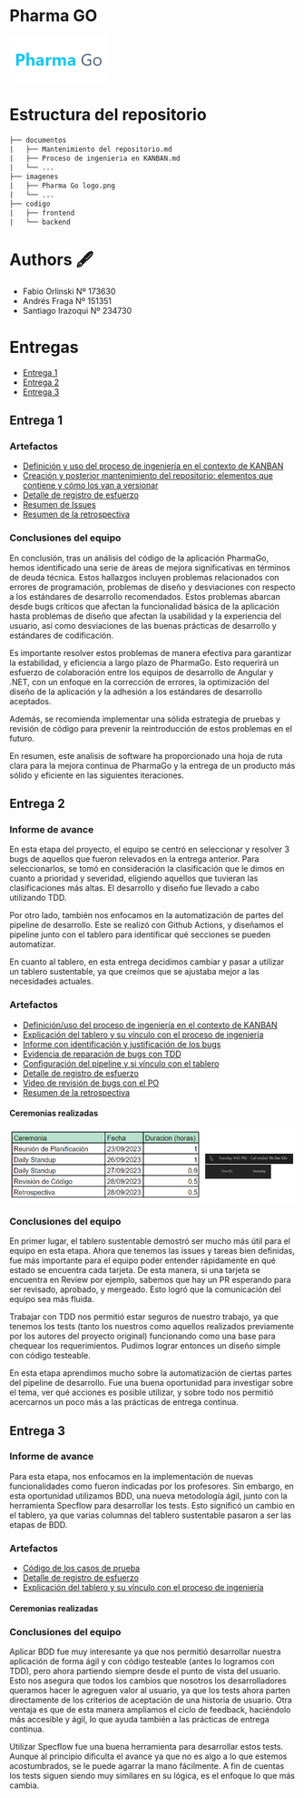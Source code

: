 # Pharma GO

![LOGO](./imagenes/Pharma%20Go%20logo.png)

# Estructura del repositorio

```
├── documentos
|   ├── Mantenimiento del repositorio.md
|   ├── Proceso de ingenieria en KANBAN.md
|   └── ...
├── imagenes
|   ├── Pharma Go logo.png
|   └── ...
├── codigo
|   ├── frontend
|   └── backend
```

# Authors 🖋️

- Fabio Orlinski Nº 173630
- Andrés Fraga Nº 151351
- Santiago Irazoqui Nº 234730

# Entregas

- [Entrega 1](#entrega-1)
- [Entrega 2](#entrega-2)
- [Entrega 3](#entrega-3)

## Entrega 1

### Artefactos

- [Definición y uso del proceso de ingeniería en el contexto de KANBAN](./documentos/Entrega%201/Proceso%20de%20ingenieria%20en%20KANBAN.md)
- [Creación y posterior mantenimiento del repositorio: elementos que contiene y cómo los van a versionar](./documentos/Entrega%201/Mantenimiento%20del%20repositorio.md)
- [Detalle de registro de esfuerzo](./documentos/Entrega%201//Detalle%20de%20registro%20de%20esfuerzo.pdf)
- [Resumen de Issues](./documentos/Entrega%201/Resumen%20de%20Issues.pdf)
- [Resumen de la retrospectiva](./documentos/Entrega%201/Resumen%20de%20la%20retrospectiva.pdf)

### Conclusiones del equipo

En conclusión, tras un análisis del código de la aplicación PharmaGo, hemos identificado una serie de áreas de mejora significativas en términos de deuda técnica. Estos hallazgos incluyen problemas relacionados con errores de programación, problemas de diseño y desviaciones con respecto a los estándares de desarrollo recomendados. Estos problemas abarcan desde bugs críticos que afectan la funcionalidad básica de la aplicación hasta problemas de diseño que afectan la usabilidad y la experiencia del usuario, así como desviaciones de las buenas prácticas de desarrollo y estándares de codificación.

Es importante resolver estos problemas de manera efectiva para garantizar la estabilidad, y eficiencia a largo plazo de PharmaGo. Esto requerirá un esfuerzo de colaboración entre los equipos de desarrollo de Angular y .NET, con un enfoque en la corrección de errores, la optimización del diseño de la aplicación y la adhesión a los estándares de desarrollo aceptados.

Además, se recomienda implementar una sólida estrategia de pruebas y revisión de código para prevenir la reintroducción de estos problemas en el futuro.

En resumen, este analisis de software ha proporcionado una hoja de ruta clara para la mejora continua de PharmaGo y la entrega de un producto más sólido y eficiente en las siguientes iteraciones.

## Entrega 2

### Informe de avance

En esta etapa del proyecto, el equipo se centró en seleccionar y resolver 3 bugs de aquellos que fueron relevados en la entrega anterior. Para seleccionarlos, se tomó en consideración la clasificación que le dimos en cuanto a prioridad y severidad, eligiendo aquellos que tuvieran las clasificaciones más altas. El desarrollo y diseño fue llevado a cabo utilizando TDD.

Por otro lado, también nos enfocamos en la automatización de partes del pipeline de desarrollo. Este se realizó con Github Actions, y diseñamos el pipeline junto con el tablero para identificar qué secciones se pueden automatizar.

En cuanto al tablero, en esta entrega decidimos cambiar y pasar a utilizar un tablero sustentable, ya que creímos que se ajustaba mejor a las necesidades actuales.

### Artefactos

- [Definición/uso del proceso de ingeniería en el contexto de KANBAN](./documentos/Entrega%202/Proceso%20de%20ingenieria%20en%20KANBAN%202.md)
- [Explicación del tablero y su vínculo con el proceso de ingeniería](./documentos/Entrega%202/Explicacion%20del%20tablero%20y%20su%20vinculo%20con%20el%20proceso%20de%20ingenieria.md)
- [Informe con identificación y justificación de los bugs](./documentos/Entrega%202/Informe%20con%20identificacion%20y%20justificacion%20de%20los%20bugs.md)
- [Evidencia de reparación de bugs con TDD](./documentos/Entrega%202/Evidencia%20de%20reparaci%C3%B3n%20de%20bugs%20con%20TDD.pdf)
- [Configuración del pipeline y si vínculo con el tablero](./documentos/Entrega%202/Configuracion%20pipeline.md)
- [Detalle de registro de esfuerzo](./documentos/Entrega%202/Detalle%20de%20registro%20de%20esfuerzo%20(Entrega%202).pdf)
- [Video de revisión de bugs con el PO](https://youtu.be/Xfz3ubNvXgk)
- [Resumen de la retrospectiva](./documentos/Entrega%202/Resumen%20de%20la%20retrospectiva%20(Entrega%202).pdf)

#### Ceremonias realizadas

![Ceremonias](./imagenes/Entrega%202/Ceremonias.png)

### Conclusiones del equipo

En primer lugar, el tablero sustentable demostró ser mucho más útil para el equipo en esta etapa. Ahora que tenemos las issues y tareas bien definidas, fue más importante para el equipo poder entender rápidamente en qué estado se encuentra cada tarjeta. De esta manera, si una tarjeta se encuentra en Review por ejemplo, sabemos que hay un PR esperando para ser revisado, aprobado, y mergeado. Esto logró que la comunicación del equipo sea más fluida.

Trabajar con TDD nos permitió estar seguros de nuestro trabajo, ya que tenemos los tests (tanto los nuestros como aquellos realizados previamente por los autores del proyecto original) funcionando como una base para chequear los requerimientos. Pudimos lograr entonces un diseño simple con código testeable.

En esta etapa aprendimos mucho sobre la automatización de ciertas partes del pipeline de desarrollo. Fue una buena oportunidad para investigar sobre el tema, ver qué acciones es posible utilizar, y sobre todo nos permitió acercarnos un poco más a las prácticas de entrega continua.

## Entrega 3

### Informe de avance

Para esta etapa, nos enfocamos en la implementación de nuevas funcionalidades como fueron indicadas por los profesores. Sin embargo, en esta oportunidad utilizamos BDD, una nueva metodología ágil, junto con la herramienta Specflow para desarrollar los tests. Esto significó un cambio en el tablero, ya que varias columnas del tablero sustentable pasaron a ser las etapas de BDD.

### Artefactos
- [Código de los casos de prueba](./documentos/Entrega%203/Código%20de%20los%20casos%20de%20prueba.pdf)
- [Detalle de registro de esfuerzo](./documentos/Entrega%203/Detalle%20de%20registro%20de%20esfuerzo%20(Entrega%203).pdf)
- [Explicación del tablero y su vínculo con el proceso de ingeniería](./documentos/Entrega%203/Explicacion%20del%20tablero%20y%20su%20vinculo%20con%20el%20proceso%20de%20ingenieria.md)

#### Ceremonias realizadas

### Conclusiones del equipo

Aplicar BDD fue muy interesante ya que nos permitió desarrollar nuestra aplicación de forma ágil y con código testeable (antes lo logramos con TDD), pero ahora partiendo siempre desde el punto de vista del usuario. Esto nos asegura que todos los cambios que nosotros los desarrolladores queramos hacer le agreguen valor al usuario, ya que los tests ahora parten directamente de los criterios de aceptación de una historia de usuario. Otra ventaja es que de esta manera ampliamos el ciclo de feedback, haciéndolo más accesible y ágil, lo que ayuda también a las prácticas de entrega continua.

Utilizar Specflow fue una buena herramienta para desarrollar estos tests. Aunque al principio dificulta el avance ya que no es algo a lo que estemos acostumbrados, se le puede agarrar la mano fácilmente. A fin de cuentas los tests siguen siendo muy similares en su lógica, es el enfoque lo que más cambia.
